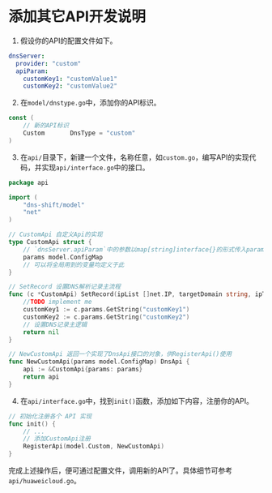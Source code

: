 # 添加其它API开发说明

1. 假设你的API的配置文件如下。

```yaml
dnsServer: 
  provider: "custom"
  apiParam:
    customKey1: "customValue1"
    customKey2: "customValue2"
```

2. 在`model/dnstype.go`中，添加你的API标识。

```go
const (
    // 新的API标识
	Custom       DnsType = "custom"
)
```

3. 在`api/`目录下，新建一个文件，名称任意，如`custom.go`，编写API的实现代码，并实现`api/interface.go`中的接口。

```go
package api

import (
	"dns-shift/model"
	"net"
)

// CustomApi 自定义Api的实现
type CustomApi struct {
    // `dnsServer.apiParam`中的参数以map[string]interface{}的形式传入params变量中，以便在使用API时进行调用
	params model.ConfigMap
	// 可以将全局用到的变量均定义于此
}

// SetRecord 设置DNS解析记录主流程
func (c *CustomApi) SetRecord(ipList []net.IP, targetDomain string, ipType model.IPType) error {
	//TODO implement me
    customKey1 := c.params.GetString("customKey1")
	customKey2 := c.params.GetString("customKey2")
    // 设置DNS记录主逻辑
	return nil
}

// NewCustomApi 返回一个实现了DnsApi接口的对象，供RegisterApi()使用
func NewCustomApi(params model.ConfigMap) DnsApi {
	api := &CustomApi{params: params}
	return api
}

```

4. 在`api/interface.go`中，找到`init()`函数，添加如下内容，注册你的API。

```go
// 初始化注册各个 API 实现
func init() {
	// ...
    // 添加CustomApi注册
	RegisterApi(model.Custom, NewCustomApi)
}
```

完成上述操作后，便可通过配置文件，调用新的API了。具体细节可参考`api/huaweicloud.go`。

